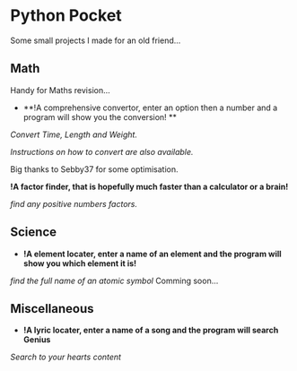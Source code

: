 # Python Pocket
Some small projects I made for an old friend...

## Math
Handy for Maths revision...
- **!A comprehensive convertor, enter an option then a number and a program will show you the conversion! **

*Convert Time, Length and Weight.*

*Instructions on how to convert are also available.*

Big thanks to Sebby37 for some optimisation.

**!A factor finder, that is hopefully much faster than a calculator or a brain!**

*find any positive numbers factors.*

## Science
- **!A element locater, enter a name of an element and the program will show you which element it is!**

*find the full name of an atomic symbol*
Comming soon...

## Miscellaneous

- **!A lyric locater, enter a name of a song and the program will search Genius**

*Search to your hearts content*




